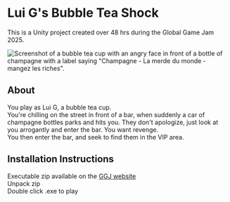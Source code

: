 # Lui G's Bubble Tea Shock

This is a Unity project created over 48 hrs during the Global Game Jam 2025.

![Screenshot of a bubble tea cup with an angry face in front of a bottle of champagne with a label saying "Champagne - La merde du monde - mangez les riches".](https://github.com/erinshia/GGJ25BubbleTrouble/blob/master/LuiG_coverPhoto.png)

## About
You play as Lui G, a bubble tea cup.  
You're chilling on the street in front of a bar, when suddenly a car of champagne bottles parks and hits you. They don't apologize, just look at you arrogantly and enter the bar. You want revenge.  
You then enter the bar, and seek to find them in the VIP area.

## Installation Instructions
Executable zip available on the [GGJ website](https://globalgamejam.org/games/2025/lui-gs-bubble-tea-shock-3)  
Unpack zip  
Double click .exe to play